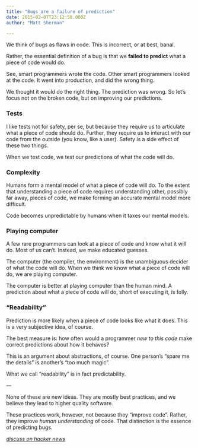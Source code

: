 ```yaml
---
title: "Bugs are a failure of prediction"
date: 2015-02-07T23:12:58.000Z
author: "Matt Sherman"

---
```


We think of bugs as flaws in code. This is incorrect, or at best, banal.

Rather, the essential definition of a bug is that we **failed to predict** what a piece of code would do.

See, smart programmers wrote the code. Other smart programmers looked at the code. It went into production, and did the wrong thing.

We thought it would do the right thing. The prediction was wrong. So let’s focus not on the broken code, but on improving our predictions.

### Tests

I like tests not for safety, per se, but because they require us to articulate what a piece of code should do. Further, they require us to interact with our code from the outside (you know, like a user). Safety is a side effect of these two things.

When we test code, we test our predictions of what the code will do.

### Complexity

Humans form a mental model of what a piece of code will do. To the extent that understanding a piece of code requires understanding other, possibly far away, pieces of code, we make forming an accurate mental model more difficult.

Code becomes unpredictable by humans when it taxes our mental models.

### Playing computer

A few rare programmers can look at a piece of code and know what it will do. Most of us can’t. Instead, we make educated guesses.

The computer (the compiler, the environment) is the unambiguous decider of what the code will do. When we think we know what a piece of code will do, we are playing computer.

The computer is better at playing computer than the human mind. A prediction about what a piece of code will do, short of executing it, is folly.

### “Readability”

Prediction is more likely when a piece of code looks like what it does. This is a very subjective idea, of course.

The best measure is: how often would a programmer _new to this code_ make correct predictions about how it behaves?

This is an argument about abstractions, of course. One person’s “spare me the details” is another’s “too much magic”.

What we call “readability” is in fact predictability.

—

None of these are new ideas. They are mostly best practices, and we believe they lead to higher quality software.

These practices work, however, not because they “improve code”. Rather, they improve _human understanding_ of code. That distinction is the essence of predicting bugs.

[_discuss on hacker news_](https://news.ycombinator.com/item?id=9017793)
